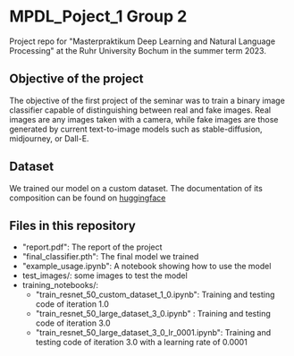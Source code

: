 # MPDL_Poject_1 Group 2
Project repo for "Masterpraktikum Deep Learning and Natural Language Processing" at the Ruhr University Bochum in the summer term 2023.

## Objective of the project
The objective of the first project of the seminar was to train a binary image classifier capable of distinguishing between real and fake images. Real images are any images taken with a camera, while fake images are those generated by current text-to-image models such as stable-diffusion, midjourney, or Dall-E.

## Dataset
We trained our model on a custom dataset. The documentation of its composition can be found on [huggingface](https://huggingface.co/datasets/Hanneseh/MPDL_Project_1_custom_data)

## Files in this repository
- "report.pdf": The report of the project
- "final_classifier.pth": The final model we trained
- "example_usage.ipynb": A notebook showing how to use the model
- test_images/: some images to test the model
- training_notebooks/:
  - "train_resnet_50_custom_dataset_1_0.ipynb": Training and testing code of iteration 1.0
  - "train_resnet_50_large_dataset_3_0.ipynb" : Training and testing code of iteration 3.0
  - "train_resnet_50_large_dataset_3_0_lr_0001.ipynb": Training and testing code of iteration 3.0 with a learning rate of 0.0001